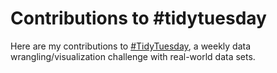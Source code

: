 # Contributions to #tidytuesday

Here are my contributions to [#TidyTuesday](https://github.com/rfordatascience/tidytuesday), a weekly data wrangling/visualization challenge with real-world data sets.
